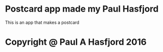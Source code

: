 # Postcard app made my Paul Hasfjord

This is an app that makes a postcard

# Copyright @ Paul A Hasfjord 2016
